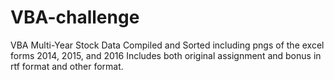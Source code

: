 # VBA-challenge
VBA Multi-Year Stock Data Compiled and Sorted including pngs of the excel forms 2014, 2015, and 2016
Includes both original assignment and bonus in rtf format and other format.
